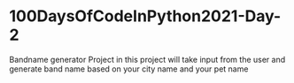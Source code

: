 # 100DaysOfCodeInPython2021-Day-2
Bandname generator Project in this project will take input from the user and generate band name based on your city name and your pet name 

